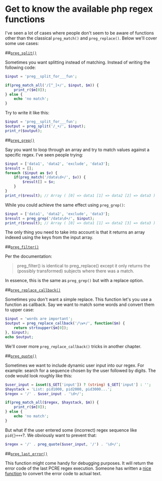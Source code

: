 # Get to know the available php regex functions

I've seen a lot of cases where people don't seem to be aware of functions other than the classical `preg_match()` and `preg_replace()`. Below we'll cover some use cases:

##[`preg_split()`](http://php.net/manual/en/function.preg-split.php)

Sometimes you want splitting instead of matching. Instead of writing the following code:
```php
$input = 'preg__split_for___fun';

if(preg_match_all('/[^_]+/', $input, $m)) {
    print_r($m[0]);
} else {
    echo 'no match';
}
```
Try to write it like this:
```php
$input = 'preg__split_for___fun';
$output = preg_split('/_+/', $input);
print_r($output);
```

##[`preg_grep()`](http://php.net/manual/en/function.preg-grep.php)

Say you want to loop through an array and try to match values against a specific regex. I've seen people trying:

```php
$input = ['data1', 'data2', 'exclude', 'data3'];
$result = [];
foreach ($input as $v) {
    if(preg_match('/data\d+/', $v)) {
        $result[] = $v;
    }
}
print_r($result); // Array ( [0] => data1 [1] => data2 [2] => data3 )
```
While you could achieve the same effect using `preg_grep()`:
```php
$input = ['data1', 'data2', 'exclude', 'data3'];
$result = preg_grep('/data\d+/', $input);
print_r($result); // Array ( [0] => data1 [1] => data2 [3] => data3 ) 
```
The only thing you need to take into account is that it returns an array indexed using the keys from the input array.



##[`preg_filter()`](http://php.net/manual/en/function.preg-filter.php)

Per the documentation:

> preg_filter() is identical to preg_replace() except it only returns the (possibly transformed) subjects where there was a match.

In essence, this is the same as `preg_grep()` but with a replace option.


##[`preg_replace_callback()`](http://php.net/manual/en/function.preg-replace-callback.php)

Sometimes you don't want a simple replace. This function let's you use a function as callback. Say we want to match some words and convert them to upper case:

```php
$input = 'words are important';
$output = preg_replace_callback('/\w+/', function($m) {
    return strtoupper($m[0]);
}, $input);
echo $output;
```
We'll cover more `preg_replace_callback()` tricks in another chapter.



##[`preg_quote()`](http://php.net/manual/en/function.preg-quote.php)

Sometimes we want to include dynamic user input into our regex. For example: search for a sequence chosen by the user followed by digits. The code would look roughly like this:

```php
$user_input = isset($_GET['input']) ? (string) $_GET['input'] : '';
$haystack = 'List: pid1000, pid2000, pid3000...';
$regex = '/' . $user_input . '\d+/';

if(preg_match_all($regex, $haystack, $m)) {
    print_r($m[0]);
} else {
    echo 'no match';
}
```

But what if the user entered some (incorrect) regex sequence like `pid{}+++`?. We obviously want to prevent that:
```php
$regex = '/' . preg_quote($user_input, '/') . '\d+/'; 
```


##[`preg_last_error()`](http://php.net/manual/en/function.preg-last-error.php)

This function might come handy for debugging purposes. It will return the error code of the last PCRE regex execution. Someone has written a [nice function](http://php.net/manual/en/function.preg-last-error.php#112449) to convert the error code to actual text.